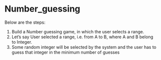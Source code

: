 # Number_guessing
Below are the steps:

1. Build a Number guessing game, in which the user selects a range.
2. Let’s say User selected a range, i.e. from A to B, where A and B belong to Integer.
3. Some random integer will be selected by the system and the user has to guess that integer in the minimum number of guesses
